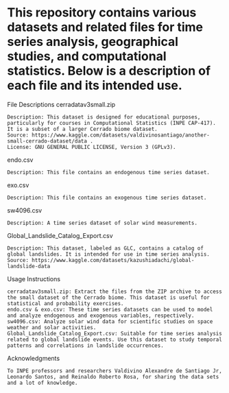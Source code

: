 #  This repository contains various datasets and related files for time series analysis, geographical studies, and computational statistics. Below is a description of each file and its intended use.
File Descriptions
cerradatav3small.zip

    Description: This dataset is designed for educational purposes, particularly for courses in Computational Statistics (INPE CAP-417). It is a subset of a larger Cerrado biome dataset.
    Source: https://www.kaggle.com/datasets/valdivinosantiago/another-small-cerrado-dataset/data .
    License: GNU GENERAL PUBLIC LICENSE, Version 3 (GPLv3).
    
endo.csv

    Description: This file contains an endogenous time series dataset.

exo.csv

    Description: This file contains an exogenous time series dataset.

sw4096.csv

    Description: A time series dataset of solar wind measurements.
    
Global_Landslide_Catalog_Export.csv

    Description: This dataset, labeled as GLC, contains a catalog of global landslides. It is intended for use in time series analysis.
    Source: https://www.kaggle.com/datasets/kazushiadachi/global-landslide-data
   
Usage Instructions

    cerradatav3small.zip: Extract the files from the ZIP archive to access the small dataset of the Cerrado biome. This dataset is useful for statistical and probability exercises.
    endo.csv & exo.csv: These time series datasets can be used to model and analyze endogenous and exogenous variables, respectively.
    sw4096.csv: Analyze solar wind data for scientific studies on space weather and solar activities.
    Global_Landslide_Catalog_Export.csv: Suitable for time series analysis related to global landslide events. Use this dataset to study temporal patterns and correlations in landslide occurrences.

Acknowledgments

    To INPE professors and researchers Valdivino Alexandre de Santiago Jr, Leonardo Santos, and Reinaldo Roberto Rosa, for sharing the data sets and a lot of knowledge.

